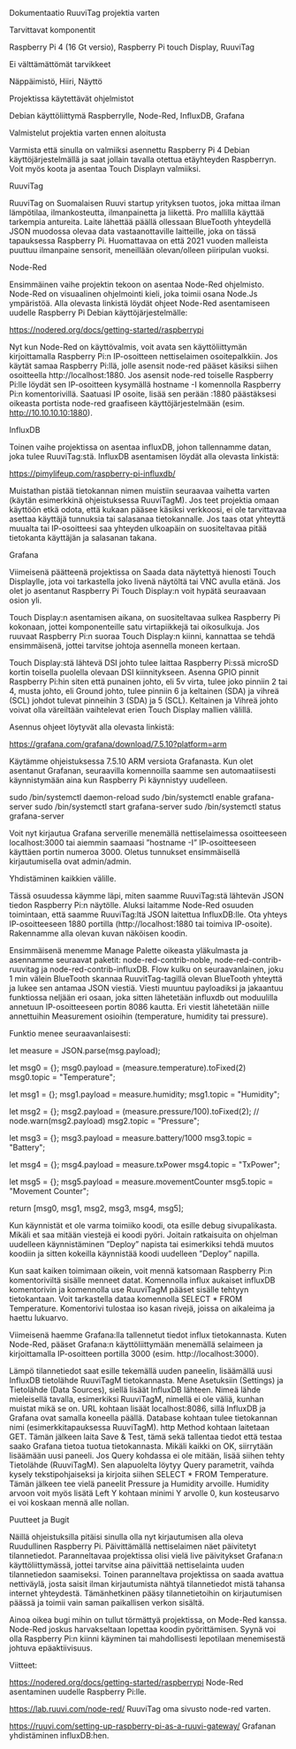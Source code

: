 Dokumentaatio RuuviTag projektia varten 


Tarvittavat komponentit 

Raspberry Pi 4 (16 Gt versio), Raspberry Pi touch Display, RuuviTag 


Ei välttämättömät tarvikkeet 

Näppäimistö, Hiiri, Näyttö 

Projektissa käytettävät ohjelmistot 

Debian käyttöliittymä Raspberrylle, Node-Red, InfluxDB, Grafana 

Valmistelut projektia varten ennen aloitusta 

Varmista että sinulla on valmiiksi asennettu Raspberry Pi 4 Debian käyttöjärjestelmällä ja saat jollain tavalla otettua etäyhteyden Raspberryn. Voit myös koota ja asentaa Touch Displayn valmiiksi. 

RuuviTag 

RuuviTag on Suomalaisen Ruuvi startup yrityksen tuotos, joka mittaa ilman lämpötilaa, ilmankosteutta, ilmanpainetta ja liikettä. Pro mallilla käyttää tarkempia antureita. Laite lähettää päällä ollessaan BlueTooth yhteydellä JSON muodossa olevaa data vastaanottaville laitteille, joka on tässä tapauksessa Raspberry Pi. Huomattavaa on että 2021 vuoden malleista puuttuu ilmanpaine sensorit, meneillään olevan/olleen piiripulan vuoksi. 

Node-Red 

Ensimmäinen vaihe projektin tekoon on asentaa Node-Red ohjelmisto. Node-Red on visuaalinen ohjelmointi kieli, joka toimii osana Node.Js ympäristöä. Alla olevasta linkistä löydät ohjeet Node-Red asentamiseen uudelle Raspberry Pi Debian käyttöjärjestelmälle: 

https://nodered.org/docs/getting-started/raspberrypi 

Nyt kun Node-Red on käyttövalmis, voit avata sen käyttöliittymän kirjoittamalla Raspberry Pi:n IP-osoitteen nettiselaimen osoitepalkkiin. Jos käytät samaa Raspberry Pi:llä, jolle asensit node-red pääset käsiksi siihen osoitteella http://localhost:1880. Jos asensit node-red toiselle Raspberry Pi:lle löydät sen IP-osoitteen kysymällä hostname -I komennolla Raspberry Pi:n komentorivillä. Saatuasi IP osoite, lisää sen perään :1880 päästäksesi oikeasta portista node-red graafiseen käyttöjärjestelmään (esim. http://10.10.10.10:1880). 

InfluxDB 

Toinen vaihe projektissa on asentaa influxDB, johon tallennamme datan, joka tulee RuuviTag:stä. InfluxDB asentamisen löydät alla olevasta linkistä: 

https://pimylifeup.com/raspberry-pi-influxdb/ 

Muistathan pistää tietokannan nimen muistiin seuraavaa vaihetta varten (käytän esimerkkinä ohjeistuksessa RuuviTagM). Jos teet projektia omaan käyttöön etkä odota, että kukaan pääsee käsiksi verkkoosi, ei ole tarvittavaa asettaa käyttäjä tunnuksia tai salasanaa tietokannalle. Jos taas otat yhteyttä muualta tai IP-osoitteesi saa yhteyden ulkoapäin on suositeltavaa pitää tietokanta käyttäjän ja salasanan takana. 

Grafana 

Viimeisenä päätteenä projektissa on Saada data näytettyä hienosti Touch Displaylle, jota voi tarkastella joko livenä näytöltä tai VNC avulla etänä. Jos olet jo asentanut Raspberry Pi Touch Display:n voit hypätä seuraavaan osion yli. 

Touch Display:n asentamisen aikana, on suositeltavaa sulkea Raspberry Pi kokonaan, jottei komponenteille satu virtapiikkejä tai oikosulkuja. Jos ruuvaat Raspberry Pi:n suoraa Touch Display:n kiinni, kannattaa se tehdä ensimmäisenä, jottei tarvitse johtoja asennella moneen kertaan. 

Touch Display:stä lähtevä DSI johto tulee laittaa Raspberry Pi:ssä microSD kortin toisella puolella olevaan DSI kiinnitykseen. Asenna GPIO pinnit Raspberry Pi:hin siten että punainen johto, eli 5v virta, tulee joko pinniin 2 tai 4, musta johto, eli Ground johto, tulee pinniin 6 ja keltainen (SDA) ja vihreä (SCL) johdot tulevat pinneihin 3 (SDA) ja 5 (SCL). Keltainen ja Vihreä johto voivat olla väreiltään vaihtelevat erien Touch Display mallien välillä.  

Asennus ohjeet löytyvät alla olevasta linkistä: 

https://grafana.com/grafana/download/7.5.10?platform=arm 

Käytämme ohjeistuksessa 7.5.10 ARM versiota Grafanasta. Kun olet asentanut Grafanan, seuraavilla komennoilla saamme sen automaatiisesti käynnistymään aina kun Raspberry Pi käynnistyy uudelleen.  

sudo /bin/systemctl daemon-reload 
sudo /bin/systemctl enable grafana-server 
sudo /bin/systemctl start grafana-server 
sudo /bin/systemctl status grafana-server 

Voit nyt kirjautua Grafana serverille menemällä nettiselaimessa osoitteeseen localhost:3000 tai aiemmin saamaasi ”hostname -I” IP-osoitteeseen käyttäen portin numeroa 3000. Oletus tunnukset ensimmäisellä kirjautumisella ovat admin/admin. 

Yhdistäminen kaikkien välille. 

Tässä osuudessa käymme läpi, miten saamme RuuviTag:stä lähtevän JSON tiedon Raspberry Pi:n näytölle. Aluksi laitamme Node-Red osuuden toimintaan, että saamme RuuviTag:ltä JSON laitettua InfluxDB:lle. Ota yhteys IP-osoitteeseen 1880 portilla (http://localhost:1880 tai toimiva IP-osoite). Rakennamme alla olevan kuvan näköisen koodin. 

Ensimmäisenä menemme Manage Palette oikeasta yläkulmasta ja asennamme seuraavat paketit: node-red-contrib-noble, node-red-contrib-ruuvitag ja node-red-contrib-influxDB. Flow kulku on seuraavanlainen, joku 1 min välein BlueTooth skannaa RuuvitTag-tagillä olevan BlueTooth yhteyttä ja lukee sen antamaa JSON viestiä. Viesti muuntuu payloadiksi ja jakaantuu funktiossa neljään eri osaan, joka sitten lähetetään influxdb out moduulilla annetuun IP-osoitteeseen portin 8086 kautta. Eri viestit lähetetään niille annettuihin Measurement osioihin (temperature, humidity tai pressure). 

Funktio menee seuraavanlaisesti: 

let measure = JSON.parse(msg.payload); 

let msg0 = {}; 
msg0.payload = (measure.temperature).toFixed(2) 
msg0.topic = "Temperature"; 

let msg1 = {}; 
msg1.payload = measure.humidity; 
msg1.topic = "Humidity"; 

let msg2 = {}; 
msg2.payload = (measure.pressure/100).toFixed(2); 
// node.warn(msg2.payload) 
msg2.topic = "Pressure"; 

let msg3 = {}; 
msg3.payload = measure.battery/1000 
msg3.topic = "Battery"; 

let msg4 = {}; 
msg4.payload = measure.txPower 
msg4.topic = "TxPower"; 

let msg5 = {}; 
msg5.payload = measure.movementCounter 
msg5.topic = "Movement Counter"; 

return [msg0, msg1, msg2, msg3, msg4, msg5]; 

Kun käynnistät et ole varma toimiiko koodi, ota esille debug sivupalikasta. Mikäli et saa mitään viestejä ei koodi pyöri. Joitain ratkaisuita on ohjelman uudelleen käynnistäminen ”Deploy” napista tai esimerkiksi tehdä muutos koodiin ja sitten kokeilla käynnistää koodi uudelleen ”Deploy” napilla. 

Kun saat kaiken toimimaan oikein, voit mennä katsomaan Raspberry Pi:n komentoriviltä sisälle menneet datat. Komennolla influx aukaiset influxDB komentorivin ja komennolla use RuuviTagM pääset sisälle tehtyyn tietokantaan. Voit tarkastella dataa komennolla SELECT * FROM Temperature. Komentorivi tulostaa iso kasan rivejä, joissa on aikaleima ja haettu lukuarvo. 

Viimeisenä haemme Grafana:lla tallennetut tiedot influx tietokannasta. Kuten Node-Red, pääset Grafana:n käyttöliittymään menemällä selaimeen ja kirjoittamalla IP-osoitteen portilla 3000 (esim. http://localhost:3000).  

Lämpö tilannetiedot saat esille tekemällä uuden paneelin, lisäämällä uusi InfluxDB tietolähde RuuviTagM tietokannasta. Mene Asetuksiin (Settings) ja Tietolähde (Data Sources), siellä lisäät InfluxDB lähteen. Nimeä lähde mieleisellä tavalla, esimerkiksi RuuviTagM, nimellä ei ole väliä, kunhan muistat mikä se on. URL kohtaan lisäät localhost:8086, sillä InfluxDB ja Grafana ovat samalla koneella päällä. Database kohtaan tulee tietokannan nimi (esimerkkitapauksessa RuuviTagM). http Method kohtaan laitetaan GET. Tämän jälkeen laita Save & Test, tämä sekä tallentaa tiedot että testaa saako Grafana tietoa tuotua tietokannasta. Mikäli kaikki on OK, siirrytään lisäämään uusi paneeli. Jos Query kohdassa ei ole mitään, lisää siihen tehty Tietolähde (RuuviTagM). Sen alapuolelta löytyy Query parametrit, vaihda kysely tekstipohjaiseksi ja kirjoita siihen SELECT * FROM Temperature. Tämän jälkeen tee vielä paneelit Pressure ja Humidity arvoille. Humidity arvoon voit myös lisätä Left Y kohtaan minimi Y arvolle 0, kun kosteusarvo ei voi koskaan mennä alle nollan.  

Puutteet ja Bugit 

Näillä ohjeistuksilla pitäisi sinulla olla nyt kirjautumisen alla oleva Ruudullinen Raspberry Pi. Päivittämällä nettiselaimen näet päivitetyt tilannetiedot. Paranneltavaa projektissa olisi vielä live päivitykset Grafana:n käyttöliittymässä, jottei tarvitse aina päivittää nettiselainta uuden tilannetiedon saamiseksi. Toinen paranneltava projektissa on saada avattua nettiväylä, josta saisit ilman kirjautumista nähtyä tilannetiedot mistä tahansa internet yhteydestä. Tämänhetkinen pääsy tilannetietoihin on kirjautumisen päässä ja toimii vain saman paikallisen verkon sisältä. 

Ainoa oikea bugi mihin on tullut törmättyä projektissa, on Mode-Red kanssa. Node-Red joskus harvakseltaan lopettaa koodin pyörittämisen. Syynä voi olla Raspberry Pi:n kiinni käyminen tai mahdollisesti lepotilaan menemisestä johtuva epäaktiivisuus. 

Viitteet: 

https://nodered.org/docs/getting-started/raspberrypi 
Node-Red asentaminen uudelle Raspberry Pi:lle. 

https://lab.ruuvi.com/node-red/ 
RuuviTag oma sivusto node-red varten. 

https://ruuvi.com/setting-up-raspberry-pi-as-a-ruuvi-gateway/ 
Grafanan yhdistäminen influxDB:hen. 

 
